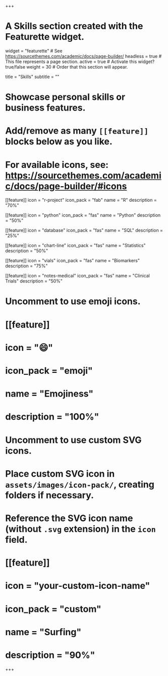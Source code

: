 +++
# A Skills section created with the Featurette widget.
widget = "featurette"  # See https://sourcethemes.com/academic/docs/page-builder/
headless = true  # This file represents a page section.
active = true  # Activate this widget? true/false
weight = 30  # Order that this section will appear.

title = "Skills"
subtitle = ""

# Showcase personal skills or business features.
# 
# Add/remove as many `[[feature]]` blocks below as you like.
# 
# For available icons, see: https://sourcethemes.com/academic/docs/page-builder/#icons

[[feature]]
  icon = "r-project"
  icon_pack = "fab"
  name = "R"
  description = "70%"

[[feature]]
  icon = "python"
  icon_pack = "fas"
  name = "Python"
  description = "50%"  

[[feature]]
  icon = "database"
  icon_pack = "fas"
  name = "SQL"
  description = "25%"

[[feature]]
  icon = "chart-line"
  icon_pack = "fas"
  name = "Statistics"
  description = "50%"  
 
[[feature]]
  icon = "vials"
  icon_pack = "fas"
  name = "Biomarkers"
  description = "75%" 

[[feature]]
  icon = "notes-medical"
  icon_pack = "fas"
  name = "Clinical Trials"
  description = "50%"  


# Uncomment to use emoji icons.
# [[feature]]
#  icon = ":smile:"
#  icon_pack = "emoji"
#  name = "Emojiness"
#  description = "100%"  

# Uncomment to use custom SVG icons.
# Place custom SVG icon in `assets/images/icon-pack/`, creating folders if necessary.
# Reference the SVG icon name (without `.svg` extension) in the `icon` field.
# [[feature]]
#  icon = "your-custom-icon-name"
#  icon_pack = "custom"
#  name = "Surfing"
#  description = "90%"

+++
